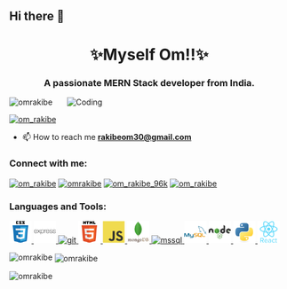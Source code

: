 ## Hi there 👋

<h1 align="center">✨Myself Om!!✨</h1>
<h3 align="center">A passionate MERN Stack developer from India.</h3>
<img align="right" alt="Coding" width="400" src="https://media1.giphy.com/media/qgQUggAC3Pfv687qPC/giphy.gif" />


<p align="left"> <img src="https://komarev.com/ghpvc/?username=omrakibe&label=Profile%20views&color=0e75b6&style=flat" alt="omrakibe" /> </p>

<p align="left"> <a href="https://twitter.com/om_rakibe" target="blank"><img src="https://img.shields.io/twitter/follow/om_rakibe?logo=twitter&style=for-the-badge" alt="om_rakibe" /></a> </p>

- 📫 How to reach me **rakibeom30@gmail.com**

<h3 align="left">Connect with me:</h3>
<p align="left">
<a href="https://twitter.com/om_rakibe" target="blank"><img align="center" src="https://vectorseek.com/wp-content/uploads/2023/07/Twitter-X-Logo-Vector-01-2.jpg" alt="om_rakibe" height="30" width="40" /></a>
<a href="https://linkedin.com/in/omrakibe" target="blank"><img align="center" src="https://raw.githubusercontent.com/rahuldkjain/github-profile-readme-generator/master/src/images/icons/Social/linked-in-alt.svg" alt="omrakibe" height="30" width="40" /></a>
<a href="https://instagram.com/om_rakibe_96k" target="blank"><img align="center" src="https://raw.githubusercontent.com/rahuldkjain/github-profile-readme-generator/master/src/images/icons/Social/instagram.svg" alt="om_rakibe_96k" height="30" width="40" /></a>
<a href="https://discord.gg/om_rakibe" target="blank"><img align="center" src="https://raw.githubusercontent.com/rahuldkjain/github-profile-readme-generator/master/src/images/icons/Social/discord.svg" alt="om_rakibe" height="30" width="40" /></a>
</p>

<h3 align="left">Languages and Tools:</h3>
<p align="left"> <a href="https://www.w3schools.com/css/" target="_blank" rel="noreferrer"> <img src="https://raw.githubusercontent.com/devicons/devicon/master/icons/css3/css3-original-wordmark.svg" alt="css3" width="40" height="40"/> </a> <a href="https://expressjs.com" target="_blank" rel="noreferrer"> <img src="https://raw.githubusercontent.com/devicons/devicon/master/icons/express/express-original-wordmark.svg" alt="express" width="40" height="40"/> </a> <a href="https://git-scm.com/" target="_blank" rel="noreferrer"> <img src="https://www.vectorlogo.zone/logos/git-scm/git-scm-icon.svg" alt="git" width="40" height="40"/> </a> <a href="https://www.w3.org/html/" target="_blank" rel="noreferrer"> <img src="https://raw.githubusercontent.com/devicons/devicon/master/icons/html5/html5-original-wordmark.svg" alt="html5" width="40" height="40"/> </a> <a href="https://developer.mozilla.org/en-US/docs/Web/JavaScript" target="_blank" rel="noreferrer"> <img src="https://raw.githubusercontent.com/devicons/devicon/master/icons/javascript/javascript-original.svg" alt="javascript" width="40" height="40"/> </a> <a href="https://www.mongodb.com/" target="_blank" rel="noreferrer"> <img src="https://raw.githubusercontent.com/devicons/devicon/master/icons/mongodb/mongodb-original-wordmark.svg" alt="mongodb" width="40" height="40"/> </a> <a href="https://www.microsoft.com/en-us/sql-server" target="_blank" rel="noreferrer"> <img src="https://www.svgrepo.com/show/303229/microsoft-sql-server-logo.svg" alt="mssql" width="40" height="40"/> </a> <a href="https://www.mysql.com/" target="_blank" rel="noreferrer"> <img src="https://raw.githubusercontent.com/devicons/devicon/master/icons/mysql/mysql-original-wordmark.svg" alt="mysql" width="40" height="40"/> </a> <a href="https://nodejs.org" target="_blank" rel="noreferrer"> <img src="https://raw.githubusercontent.com/devicons/devicon/master/icons/nodejs/nodejs-original-wordmark.svg" alt="nodejs" width="40" height="40"/> </a> <a href="https://www.python.org" target="_blank" rel="noreferrer"> <img src="https://raw.githubusercontent.com/devicons/devicon/master/icons/python/python-original.svg" alt="python" width="40" height="40"/> </a> <a href="https://reactjs.org/" target="_blank" rel="noreferrer"> <img src="https://raw.githubusercontent.com/devicons/devicon/master/icons/react/react-original-wordmark.svg" alt="react" width="40" height="40"/> </a> </p>

<p><img align="left" src="https://github-readme-stats.vercel.app/api/top-langs?username=omrakibe&show_icons=true&locale=en&layout=compact" alt="omrakibe" /></p>

<p>&nbsp;<img align="center" src="https://github-readme-stats.vercel.app/api?username=omrakibe&show_icons=true&locale=en" alt="omrakibe" /></p>

<p><img align="center" src="https://github-readme-streak-stats.herokuapp.com/?user=omrakibe&" alt="omrakibe" /></p>

